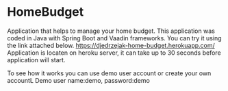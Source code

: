 # HomeBudget
Application that helps to manage your home budget. 
This application was coded in Java with Spring Boot and Vaadin frameworks. 
You can try it using the link attached below. 
https://djedrzejak-home-budget.herokuapp.com/ 
Application is locaten on heroku server, it can take up to 30 seconds before application will start.

To see how it works you can use demo user account or create your own accountL
Demo user name:demo, password:demo
